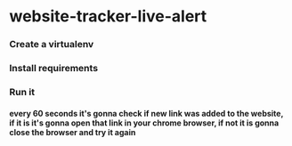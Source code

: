 # website-tracker-live-alert
### Create a virtualenv
### Install requirements
### Run it 
#### every 60 seconds it's gonna check if new link was added to the website, if it is it's gonna open that link in your chrome browser, if not it is gonna close the browser and try it again
